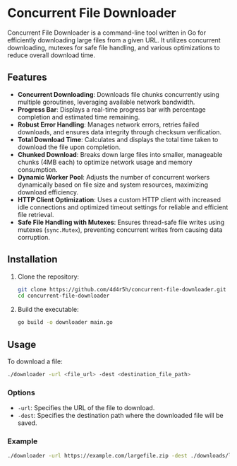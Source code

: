 # Concurrent File Downloader

Concurrent File Downloader is a command-line tool written in Go for efficiently downloading large files from a given URL. It utilizes concurrent downloading, mutexes for safe file handling, and various optimizations to reduce overall download time.

## Features

- **Concurrent Downloading**: Downloads file chunks concurrently using multiple goroutines, leveraging available network bandwidth.
- **Progress Bar**: Displays a real-time progress bar with percentage completion and estimated time remaining.
- **Robust Error Handling**: Manages network errors, retries failed downloads, and ensures data integrity through checksum verification.
- **Total Download Time**: Calculates and displays the total time taken to download the file upon completion.
- **Chunked Download**: Breaks down large files into smaller, manageable chunks (4MB each) to optimize network usage and memory consumption.
- **Dynamic Worker Pool**: Adjusts the number of concurrent workers dynamically based on file size and system resources, maximizing download efficiency.
- **HTTP Client Optimization**: Uses a custom HTTP client with increased idle connections and optimized timeout settings for reliable and efficient file retrieval.
- **Safe File Handling with Mutexes**: Ensures thread-safe file writes using mutexes (`sync.Mutex`), preventing concurrent writes from causing data corruption.

## Installation

1. Clone the repository:

   ```bash
   git clone https://github.com/4d4r5h/concurrent-file-downloader.git
   cd concurrent-file-downloader
   ```

2. Build the executable:

   ```bash
   go build -o downloader main.go
   ```

## Usage

To download a file:

```bash
./downloader -url <file_url> -dest <destination_file_path>
```

### Options

- `-url`: Specifies the URL of the file to download.
- `-dest`: Specifies the destination path where the downloaded file will be saved.

### Example

```bash
./downloader -url https://example.com/largefile.zip -dest ./downloads/largefile.zip
```